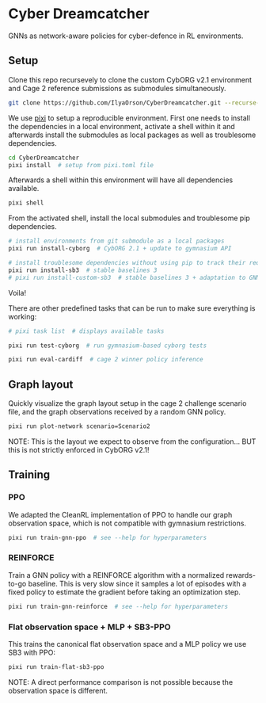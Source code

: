 # Cyber Dreamcatcher

GNNs as network-aware policies for cyber-defence in RL environments.

## Setup

Clone this repo recursevely to clone the custom CybORG v2.1 environment and Cage 2 reference submissions as submodules simultaneously.

```bash
git clone https://github.com/IlyaOrson/CyberDreamcatcher.git --recurse-submodules -j3
```

We use [pixi](https://github.com/prefix-dev/pixi) to setup a reproducible environment.
First one needs to install the dependencies in a local environment, activate a shell within it and afterwards install the submodules as local packages as well as troublesome dependencies.

```bash
cd CyberDreamcatcher
pixi install  # setup from pixi.toml file
```

Afterwards a shell within this environment will have all dependencies available.

```bash
pixi shell
```

From the activated shell, install the local submodules and troublesome pip dependencies.

```bash
# install environments from git submodule as a local packages
pixi run install-cyborg  # CybORG 2.1 + update to gymnasium API

# install troublesome dependencies without using pip to track their requirements
pixi run install-sb3  # stable baselines 3
# pixi run install-custom-sb3  # stable baselines 3 + adaptation to GNN policies and graph environment (not working yet)
```

Voila!

There are other predefined tasks that can be run to make sure everything is working:

```bash
# pixi task list  # displays available tasks

pixi run test-cyborg  # run gymnasium-based cyborg tests

pixi run eval-cardiff  # cage 2 winner policy inference
```

## Graph layout

Quickly visualize the graph layout setup in the cage 2 challenge scenario file,
and the graph observations received by a random GNN policy.

```bash
pixi run plot-network scenario=Scenario2
```

NOTE: This is the layout we expect to observe from the configuration... BUT this is not strictly enforced in CybORG v2.1!

## Training

### PPO

We adapted the CleanRL implementation of PPO to handle our graph observation space, which is not compatible with gymnasium restrictions.

```bash
pixi run train-gnn-ppo  # see --help for hyperparameters
```

### REINFORCE

Train a GNN policy with a REINFORCE algorithm with a normalized rewards-to-go baseline.
This is very slow since it samples a lot of episodes with a fixed policy to estimate the gradient before taking an optimization step.

```bash
pixi run train-gnn-reinforce  # see --help for hyperparameters
```

### Flat observation space + MLP + SB3-PPO

This trains the canonical flat observation space and a MLP policy we use SB3 with PPO:

```bash
pixi run train-flat-sb3-ppo
```

NOTE: A direct performance comparison is not possible because the observation space is different.

